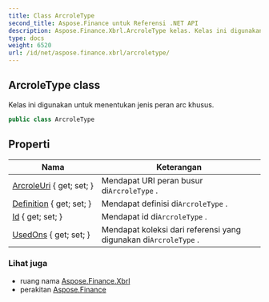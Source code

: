 ```yaml
---
title: Class ArcroleType
second_title: Aspose.Finance untuk Referensi .NET API
description: Aspose.Finance.Xbrl.ArcroleType kelas. Kelas ini digunakan untuk menentukan jenis peran arc khusus.
type: docs
weight: 6520
url: /id/net/aspose.finance.xbrl/arcroletype/
---
```

## ArcroleType class

Kelas ini digunakan untuk menentukan jenis peran arc khusus.

```csharp
public class ArcroleType
```

## Properti

| Nama | Keterangan |
| --- | --- |
| [ArcroleUri](../../aspose.finance.xbrl/arcroletype/arcroleuri/) { get; set; } | Mendapat URI peran busur di`ArcroleType` . |
| [Definition](../../aspose.finance.xbrl/arcroletype/definition/) { get; set; } | Mendapat definisi di`ArcroleType` . |
| [Id](../../aspose.finance.xbrl/arcroletype/id/) { get; set; } | Mendapat id di`ArcroleType` . |
| [UsedOns](../../aspose.finance.xbrl/arcroletype/usedons/) { get; set; } | Mendapat koleksi dari referensi yang digunakan di`ArcroleType` . |

### Lihat juga

* ruang nama [Aspose.Finance.Xbrl](../../aspose.finance.xbrl/)
* perakitan [Aspose.Finance](../../)



